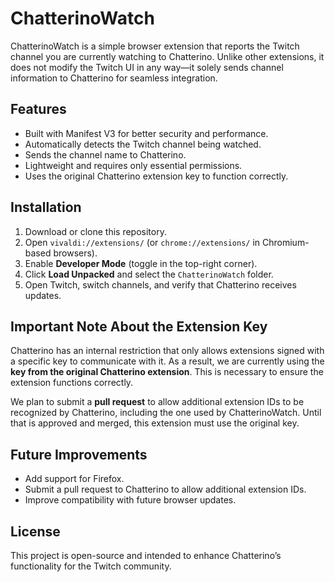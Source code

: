 # ChatterinoWatch

ChatterinoWatch is a simple browser extension that reports the Twitch channel you are currently watching to Chatterino. Unlike other extensions, it does not modify the Twitch UI in any way—it solely sends channel information to Chatterino for seamless integration.

## Features
- Built with Manifest V3 for better security and performance.
- Automatically detects the Twitch channel being watched.
- Sends the channel name to Chatterino.
- Lightweight and requires only essential permissions.
- Uses the original Chatterino extension key to function correctly.

## Installation
1. Download or clone this repository.
2. Open `vivaldi://extensions/` (or `chrome://extensions/` in Chromium-based browsers).
3. Enable **Developer Mode** (toggle in the top-right corner).
4. Click **Load Unpacked** and select the `ChatterinoWatch` folder.
5. Open Twitch, switch channels, and verify that Chatterino receives updates.

## Important Note About the Extension Key
Chatterino has an internal restriction that only allows extensions signed with a specific key to communicate with it. As a result, we are currently using the **key from the original Chatterino extension**. This is necessary to ensure the extension functions correctly.

We plan to submit a **pull request** to allow additional extension IDs to be recognized by Chatterino, including the one used by ChatterinoWatch. Until that is approved and merged, this extension must use the original key.

## Future Improvements
- Add support for Firefox.
- Submit a pull request to Chatterino to allow additional extension IDs.
- Improve compatibility with future browser updates.

## License
This project is open-source and intended to enhance Chatterino’s functionality for the Twitch community.

